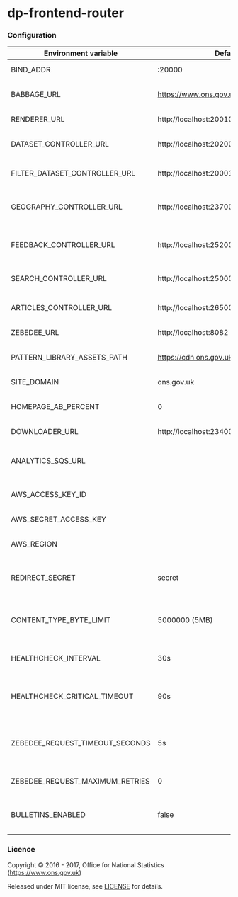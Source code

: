 dp-frontend-router
==================

### Configuration

| Environment variable             | Default                                 | Description
| -----------------------------    | --------------------------------------- | --------------------------------------
| BIND_ADDR                        | :20000                                  | The host and port to bind to.
| BABBAGE_URL                      | https://www.ons.gov.uk                  | The URL of the babbage instance to use
| RENDERER_URL                     | http://localhost:20010                  | The URL of dp-frontend-renderer
| DATASET_CONTROLLER_URL           | http://localhost:20200                  | The URL of dp-frontend-dataset-controller
| FILTER_DATASET_CONTROLLER_URL    | http://localhost:20001                  | The URL of dp-frontend-filter-dataset-controller
| GEOGRAPHY_CONTROLLER_URL         | http://localhost:23700                  | The URL of dp-frontend-geography-controller
| FEEDBACK_CONTROLLER_URL          | http://localhost:25200                  | The URL of dp-frontend-feedback-controller
| SEARCH_CONTROLLER_URL            | http://localhost:25000                  | The URL of dp-frontend-search-controller
| ARTICLES_CONTROLLER_URL          | http://localhost:26500                  | The URL of dp-frontend-articles-controller
| ZEBEDEE_URL                      | http://localhost:8082                   | The URL of zebedee
| PATTERN_LIBRARY_ASSETS_PATH      | https://cdn.ons.gov.uk/sixteens/e42235b | The URL to the sixteens build to use
| SITE_DOMAIN                      | ons.gov.uk                              | The domain hosting the site
| HOMEPAGE_AB_PERCENT              | 0                                       | Percentage of users who get version B
| DOWNLOADER_URL                   | http://localhost:23400                  | The URL of dp-file-downloader.
| ANALYTICS_SQS_URL                |                                         | SQS URL for search analytics; leave blank to disable
| AWS_ACCESS_KEY_ID                |                                         | Your AWS access key ID (required for SQS)
| AWS_SECRET_ACCESS_KEY            |                                         | Your AWS secret access key
| AWS_REGION                       |                                         | AWS region (normally eu-west-1)
| REDIRECT_SECRET                  | secret                                  | Pre-shared key for signing/encrypting redirect data
| CONTENT_TYPE_BYTE_LIMIT          | 5000000 (5MB)                           | Response size at which we stop checking content-type to avoid oom errors
| HEALTHCHECK_INTERVAL             | 30s                                     | The period of time between health checks
| HEALTHCHECK_CRITICAL_TIMEOUT     | 90s                                     | The period of time after which failing checks will result in critical global check 
| ZEBEDEE_REQUEST_TIMEOUT_SECONDS  | 5s                                      | The period of time to wait before timing out when communicating with Zebedee
| ZEBEDEE_REQUEST_MAXIMUM_RETRIES  | 0                                       | The number of retry attempts to make to Zebedee 
| BULLETINS_ENABLED                | false                                   | Flag to send bulletin requests to dp-frontend-articles-controller


### Licence

Copyright ©‎ 2016 - 2017, Office for National Statistics (https://www.ons.gov.uk)

Released under MIT license, see [LICENSE](LICENSE.md) for details.
